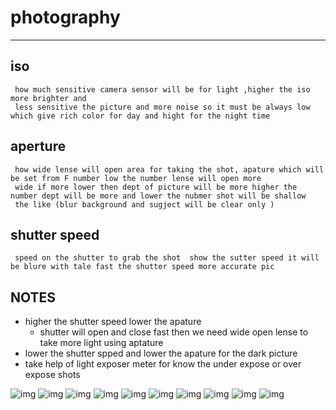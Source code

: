 # photography

---
## iso
```
 how much sensitive camera sensor will be for light ,higher the iso more brighter and 
 less sensitive the picture and more noise so it must be always low which give rich color for day and hight for the night time 
```
## aperture 
```
 how wide lense will open area for taking the shot, apature which will be set from F number low the number lense will open more 
 wide if more lower then dept of picture will be more higher the number dept will be more and lower the nubmer shot will be shallow 
 the like (blur background and sugject will be clear only )
 ```
## shutter speed 
```
 speed on the shutter to grab the shot  show the sutter speed it will be blure with tale fast the shutter speed more accurate pic 
```

## NOTES
* higher the shutter speed lower the apature 
	* shutter will open and close fast then we need wide open lense to take more light using aptature 
* lower the shutter spped and lower the apature for the dark picture 
* take help of light exposer meter for know the under expose or over expose shots 

![img](./image/D7500.png)
![img](./image/d7500-1.png)
![img](./image/trignagele.png)
![img](./image/image3.jpg.webp)
![img](./image/image4.png)
![img](./image/image1.gif)
![img](./image/exposure-quick.png)
![img](./image/photography-chart.png)
![img](./image/image2.png)
![img](./image/shutter-speed-chart-1.jpeg)

